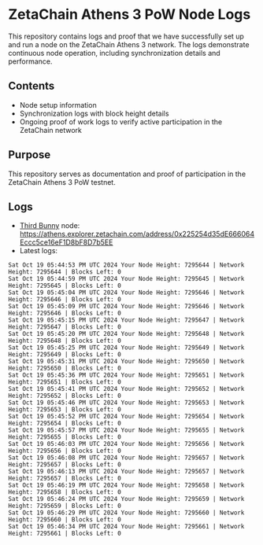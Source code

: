 # ZetaChain Athens 3 PoW Node Logs
This repository contains logs and proof that we have successfully set up and run a node on the ZetaChain Athens 3 network. The logs demonstrate continuous node operation, including synchronization details and performance.

## Contents
- Node setup information
- Synchronization logs with block height details
- Ongoing proof of work logs to verify active participation in the ZetaChain network

## Purpose
This repository serves as documentation and proof of participation in the ZetaChain Athens 3 PoW testnet.

## Logs

- [Third Bunny](https://thirdbunny.xyz/) node: https://athens.explorer.zetachain.com/address/0x225254d35dE666064Eccc5ce16eF1D8bF8D7b5EE
- Latest logs:
```
Sat Oct 19 05:44:53 PM UTC 2024 Your Node Height: 7295644 | Network Height: 7295644 | Blocks Left: 0
Sat Oct 19 05:44:59 PM UTC 2024 Your Node Height: 7295645 | Network Height: 7295645 | Blocks Left: 0
Sat Oct 19 05:45:04 PM UTC 2024 Your Node Height: 7295646 | Network Height: 7295646 | Blocks Left: 0
Sat Oct 19 05:45:09 PM UTC 2024 Your Node Height: 7295646 | Network Height: 7295646 | Blocks Left: 0
Sat Oct 19 05:45:15 PM UTC 2024 Your Node Height: 7295647 | Network Height: 7295647 | Blocks Left: 0
Sat Oct 19 05:45:20 PM UTC 2024 Your Node Height: 7295648 | Network Height: 7295648 | Blocks Left: 0
Sat Oct 19 05:45:25 PM UTC 2024 Your Node Height: 7295649 | Network Height: 7295649 | Blocks Left: 0
Sat Oct 19 05:45:31 PM UTC 2024 Your Node Height: 7295650 | Network Height: 7295650 | Blocks Left: 0
Sat Oct 19 05:45:36 PM UTC 2024 Your Node Height: 7295651 | Network Height: 7295651 | Blocks Left: 0
Sat Oct 19 05:45:41 PM UTC 2024 Your Node Height: 7295652 | Network Height: 7295652 | Blocks Left: 0
Sat Oct 19 05:45:46 PM UTC 2024 Your Node Height: 7295653 | Network Height: 7295653 | Blocks Left: 0
Sat Oct 19 05:45:52 PM UTC 2024 Your Node Height: 7295654 | Network Height: 7295654 | Blocks Left: 0
Sat Oct 19 05:45:57 PM UTC 2024 Your Node Height: 7295655 | Network Height: 7295655 | Blocks Left: 0
Sat Oct 19 05:46:03 PM UTC 2024 Your Node Height: 7295656 | Network Height: 7295656 | Blocks Left: 0
Sat Oct 19 05:46:08 PM UTC 2024 Your Node Height: 7295657 | Network Height: 7295657 | Blocks Left: 0
Sat Oct 19 05:46:13 PM UTC 2024 Your Node Height: 7295657 | Network Height: 7295657 | Blocks Left: 0
Sat Oct 19 05:46:19 PM UTC 2024 Your Node Height: 7295658 | Network Height: 7295658 | Blocks Left: 0
Sat Oct 19 05:46:24 PM UTC 2024 Your Node Height: 7295659 | Network Height: 7295659 | Blocks Left: 0
Sat Oct 19 05:46:29 PM UTC 2024 Your Node Height: 7295660 | Network Height: 7295660 | Blocks Left: 0
Sat Oct 19 05:46:34 PM UTC 2024 Your Node Height: 7295661 | Network Height: 7295661 | Blocks Left: 0
```
